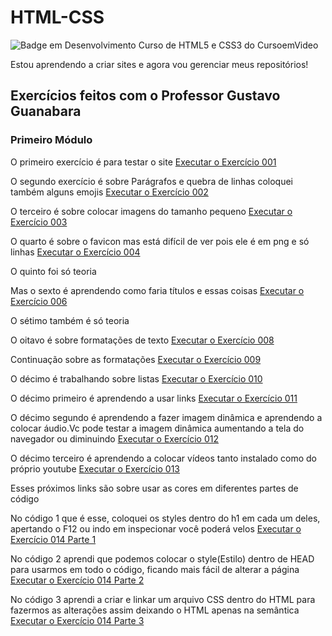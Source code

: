 # HTML-CSS
![Badge em Desenvolvimento](http://img.shields.io/static/v1?label=STATUS&message=EM%20DESENVOLVIMENTO&color=GREEN&style=for-the-badge)
Curso de HTML5 e CSS3 do CursoemVideo

Estou aprendendo a criar sites e agora vou gerenciar meus repositórios!

## Exercícios feitos com o Professor Gustavo Guanabara

### Primeiro Módulo

<p>O primeiro exercício é para testar o site <a href="https://hudson-matias.github.io/HTML-CSS/Exercicios/HTML-Modulo-1/Ex001/" target="_blank">Executar o Exercício 001</a></p>

<p>O segundo exercício é sobre Parágrafos e quebra de linhas coloquei também alguns emojis <a href="https://hudson-matias.github.io/HTML-CSS/Exercicios/HTML-Modulo-1/Ex002/" target="_blank">Executar o Exercício 002</a></p>

<p>O terceiro é sobre colocar imagens do tamanho pequeno <a href="https://hudson-matias.github.io/HTML-CSS/Exercicios/HTML-Modulo-1/Ex003" target="_blank">Executar o Exercício 003</a></p>

<p>O quarto é sobre o favicon mas está difícil de ver pois ele é em png e só linhas <a href="https://hudson-matias.github.io/HTML-CSS/Exercicios/HTML-Modulo-1/Ex004" target="_blank">Executar o Exercício 004</a></p>

<p>O quinto foi só teoria </p>

<p>Mas o sexto é aprendendo como faria títulos e essas coisas <a href="https://hudson-matias.github.io/HTML-CSS/Exercicios/HTML-Modulo-1/Ex006" target="_blank">Executar o Exercício 006</a></p>

<p>O sétimo também é só teoria</p>

<p>O oitavo é sobre formatações de texto <a href="https://hudson-matias.github.io/HTML-CSS/Exercicios/HTML-Modulo-1/Ex008" target="_blank">Executar o Exercício 008</a></p>

<p>Continuação sobre as formatações <a href="https://hudson-matias.github.io/HTML-CSS/Exercicios/HTML-Modulo-1/Ex009" target="_blank">Executar o Exercício 009</a></p>

<p>O décimo é trabalhando sobre listas <a href="https://hudson-matias.github.io/HTML-CSS/Exercicios/HTML-Modulo-1/Ex010 - UL e OL" target="_blank">Executar o Exercício 010</a></p>

<p>O décimo primeiro é aprendendo a usar links <a href="https://hudson-matias.github.io/HTML-CSS/Exercicios/HTML-Modulo-1/Ex011.1 - LinksPáginas" target="_blank">Executar o Exercício 011</a></p>

<p>O décimo segundo é aprendendo a fazer imagem dinâmica e aprendendo a colocar áudio.Vc pode testar a imagem dinâmica aumentando a tela do navegador ou diminuindo <a href="https://hudson-matias.github.io/HTML-CSS/Exercicios/HTML-Modulo-1/Ex012 - Imagens e Áudios" target="_blank">Executar o Exercício 012</a></p>

<p>O décimo terceiro é aprendendo a colocar vídeos tanto instalado como do próprio youtube <a href="https://hudson-matias.github.io/HTML-CSS/Exercicios/HTML-Modulo-1/Ex013 - Vídeos" target="_blank">Executar o Exercício 013</a></p>

<p>Esses próximos links são sobre usar as cores em diferentes partes de código</p>
<p>No código 1 que é esse, coloquei os styles dentro do h1 em cada um deles, apertando o F12 ou indo em inspecionar você poderá velos <a href="https://hudson-matias.github.io/HTML-CSS/Exercicios/HTML-Modulo-1/Ex014 - CSS" target="_blank">Executar o Exercício 014 Parte 1</a></p>

<p>No código 2 aprendi que podemos colocar o style(Estilo) dentro de HEAD para usarmos em todo o código, ficando mais fácil de alterar a página <a href="https://hudson-matias.github.io/HTML-CSS/Exercicios/HTML-Modulo-1/Ex014 - CSS - Parte - 2" target="_blank">Executar o Exercício 014 Parte 2</a></p>


<p>No código 3 aprendi a criar e linkar um arquivo CSS dentro do HTML para fazermos as alterações assim deixando o HTML apenas na semântica <a href="https://hudson-matias.github.io/HTML-CSS/Exercicios/HTML-Modulo-1/Ex014 - CSS - Parte - 3" target="_blank">Executar o Exercício 014 Parte 3</a></p>